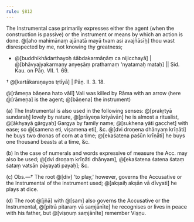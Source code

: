 ```yaml
---
rule: §812
---
```


The Instrumental case primarily expresses either the agent (when the construction is passive) or the instrument or means by which an action is done. @[aho mahimānaṃ ajānatā mayā tvam asi avajñāsīḥ] thou wast disrespected by me, not knowing thy greatness;

- @[buddhikhādarthayoḥ śābdakarmāṇāṃ ca nijicchayā] | @[bhāvyajyakarmaṇy anyeṣāṃ prathamaṃ 'nyatamaḥ mataḥ] || Sid. Kau. on Pāṇ. VII. 1. 69.

† @[kartākaraṇayos tṛtīyā] | Pāṇ. II. 3. 18.

@[rāmeṇa bāṇena hato vālī] Vali was killed by Rāma with an arrow (here @[rāmeṇa] is the agent; @[bāṇena] the instrument)

(a) The Instrumental is also used in the following senses: @[prakṛtyā sundaraḥ] lovely by nature, @[prāyeṇa kriyāvān] he is almost a ritualist, @[ākhyayā gārgyaḥ] Gargya by family name; @[sukhena yāti gacchet] with ease; so @[samena eti, viṣamena eti], &c. @[dvi droṇena dhānyaṃ krīṇāti] he buys two dronas of corn at a time; @[ekaśatena paśūn krīṇāti] he buys one thousand beasts at a time, &c.

(b) In the case of numerals and words expressive of measure the Acc. may also be used; @[dvi droṇaṃ krīṇāti dhānyam], @[ekaśatena śatena śataṃ śataṃ vatsān pāyayati payaḥ]; &c.

(c) Obs.—† The root @[div] 'to play,' however, governs the Accusative or the Instrumental of the instrument used; @[akṣaiḥ akṣān vā dīvyati] he plays at dice.

(d) The root @[jñā] with @[sam] also governs the Accusative or the Instrumental, @[pitrā pitaraṃ vā saṃjānīte] he recognises or lives in peace with his father, but @[viṣṇuṃ saṃjānīte] remember Viṣṇu.